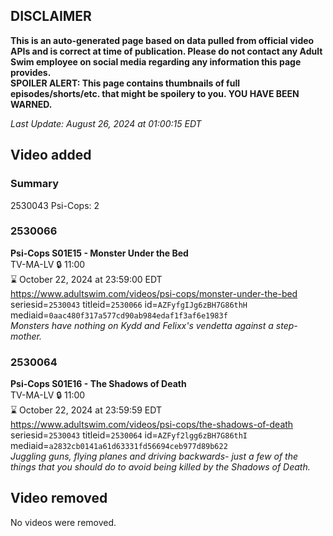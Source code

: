 ## DISCLAIMER
**This is an auto-generated page based on data pulled from official video APIs and is correct at time of publication. Please do not contact any Adult Swim employee on social media regarding any information this page provides.**  
**SPOILER ALERT: This page contains thumbnails of full episodes/shorts/etc. that might be spoilery to you. YOU HAVE BEEN WARNED.**  

_Last Update: August 26, 2024 at 01:00:15 EDT_
## Video added
### Summary
2530043 Psi-Cops: 2  
### 2530066
**Psi-Cops S01E15 - Monster Under the Bed**  
TV-MA-LV 🔒 11:00  
⌛ October 22, 2024 at 23:59:00 EDT  
https://www.adultswim.com/videos/psi-cops/monster-under-the-bed  
seriesid=`2530043` titleid=`2530066` id=`AZFyfgIJg6zBH7G86thH` mediaid=`0aac480f317a577cd90ab984edaf1f3af6e1983f`  
_Monsters have nothing on Kydd and Felixx's vendetta against a step-mother._  
### 2530064
**Psi-Cops S01E16 - The Shadows of Death**  
TV-MA-LV 🔒 11:00  
⌛ October 22, 2024 at 23:59:59 EDT  
https://www.adultswim.com/videos/psi-cops/the-shadows-of-death  
seriesid=`2530043` titleid=`2530064` id=`AZFyf2lgg6zBH7G86thI` mediaid=`a2832cb0141a61d63331fd56694ceb977d89b622`  
_Juggling guns, flying planes and driving backwards- just a few of the things that you should do to avoid being killed by the Shadows of Death._  
## Video removed
No videos were removed.  
